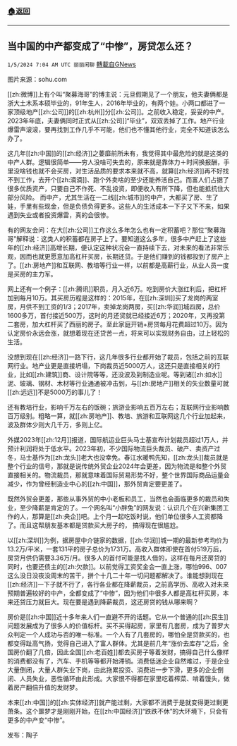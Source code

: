 ###  [:house:返回](README.md)
---


## 当中国的中产都变成了“中惨”，房贷怎么还？
`1/5/2024 7:04 AM UTC 丽丽闲聊` [轉載自GNews](https://gnews.org/articles/2186495)

图片来源：sohu.com

[[zh:微博]]上有个叫“聚募海哥”的博主说：元旦假期见了一个朋友，他夫妻俩都是浙大土木系本硕毕业的，91年生人，2016年毕业的，有两个娃。小两口都进了一家顶级地产[[zh:公司]]的[[zh:杭州]]分[[zh:公司]]。之前收入稳定，妥妥的中产。2023年年底，夫妻俩同时正式从[[zh:公司]]“毕业”，双双丢掉了工作。地产行业爆雷声滚滚，要再找到工作几乎不可能，他们也不懂其他行业，完全不知道该怎么办了。

这几年[[zh:中国]]的[[zh:经济]]之萎靡前所未有，我觉得其中最危险的就是这类的中产人群。逻辑很简单——穷人没啥可失去的，原来就是靠体力＋时间换报酬，手里没啥钱也就不会买房，对生活品质的要求本来就不高，就算[[zh:经济]]再不好找不到工作，去开个[[zh:滴滴]]、跑个外卖啥的至少还能养活自己。而富人们占据了很多优质资产，只要自己不作死、不乱投资，即便收入有所下降，但也能抵抗住大部分风险。 而中产，尤其生活在一二线[[zh:城市]]的中产，大都买了房、生了娃，手里有些现金，但是负债负得更多。这些人的生活成本一下子又下不来，如果遇到失业或者投资爆雷，真的会很惨。

有的网友会问：在大[[zh:公司]]工作这么多年怎么也有一定积蓄吧？那位“聚募海哥”解释说：这类人的积蓄都在房子上了。要知道这么多年，很多中产赶上了这些年的[[zh:经济]]高增长期，便认定这种状况会一直持续下去，对未来的看法非常乐观，因而也就更愿意加高杠杆买房，长期还贷。于是他们赚到的钱都投到了房产上了。[[zh:房地产]]和互联网、教培等行业一样，以前都是高薪行业，从业人员一度是买房的主力军。

网上还有一个例子：[[zh:腾讯]]职员，月入近6万。吃到房价大涨红利后，把杠杆加到每月10万。其买房历程是这样的：2015年，在[[zh:深圳]]买了龙岗的两室房，月供不到工资的1/3；2017年，卖掉龙岗两房，买[[zh:华润]]城四房，总价1600多万，首付接近500万，这时的月还贷就已经接近6万；2020年，又再投第二套房，加大杠杆买了西丽的房子。至此家庭开销+房贷每月花费超过10万。因为认定房价永远会涨，就想着现在还贷苦一点，将来可以实现财务自由，过上轻松的生活。

没想到现在[[zh:经济]]一路下行，这几年很多行业都开始了裁员，包括之前的互联网行业。地产业更是直接坍塌，下岗裁员近5000万人，这还只是直接相关的行业，比如[[zh:建筑]]商、设计院等等，还没波及到制造业呢。等到诸[[zh:如水]]泥、玻璃、钢材、木材等行业通通被冲击到，与[[zh:房地产]]相关的失业数量可就[[zh:远远]]不是5000万的事儿了！

还有教培行业，影响千万左右的饭碗；旅游业影响五百万左右；互联网行业影响数百万级别。粗略一算，就[[zh:房地产]]、教培、旅游和互联网这几个行业加起来，波及群体少则大几千万，多则上亿。

外媒2023年[[zh:12月]]报道，国际航运业巨头马士基宣布计划裁员超过1万人，并预计利润将处于低水平。2023年初，不少国际物流巨头裁员、破产、卖资产过冬，马士基作为[[zh:龙头]]老大也没幸免。春江水暖鸭先知，[[zh:龙头]]裁员就是整个行业的信号，那就是说传统外贸企业2024年会更差，因为物流是和整个外贸直接相关的。物流裁员，那就意味着国际贸易形势不好，整个世界国际商品运量会减少，作为曾经制造业中心的[[zh:中国]]，那外贸肯定要更差了。

既然外贸会更差，那些从事外贸的中小老板和员工，当然也会面临更多的裁员和失业，至少降薪是肯定的了。一个网名叫“小胖兔”的网友说：认识几个在兴新集团工作的人，那算是[[zh:央企]]吧。上个月一起吃饭时说，他们单位很多人工资都降了。而且这帮朋友基本都是贷款买大房子的， 搞得现在很尴尬。

以[[zh:深圳]]为例，据房屋中介链家的数据，[[zh:华润]]城一期的最新参考均价为13.2万/平米，一套131平的房子总价为1731万。高收入群体即使在首付519万后，房贷月供仍需要3.36万/月。很多人的首付可能是找人借的，这样在每月还房贷的同时，也要还债主的[[zh:欠款]]。以前觉得工资奖金会一直上涨，哪怕996、007这么没日没夜没周末的苦干，拼个十几二十年一切问题都解决了。谁能想到现在[[zh:经济]]一下子就不行了，各行各业都在降薪裁员，之前高学历、高收入对未来预期普遍较好的中产，全都变成了“中惨”，因为他们中很多人都是高杠杆买房，本来还贷压力就巨大。现在要是遇到降薪裁员，这还房贷的钱从哪来啊？

房价是[[zh:中国]]近十多年来人们一直避不开的话题。它从一个普通的[[zh:民生]]问题发展成为了很多人的价值标杆。买不买得起房，家里有几套房，成为了普罗大众判定一个人成功与否的唯一标准。一个人有了几套房的，哪怕全是贷款买的，也都变得趾高气扬，觉得自己进入了富人群体。尤其是前几年“涨价去库存”之后，全国房价翻了几倍，因此全国[[zh:老百姓]]都去买房子等着发财，搞得自己什么像样的消费都没有了，汽车、手机等等都开始滞销。消费低迷企业自然难过，于是企业大量倒闭，大量人群失业下岗，由此拖累投资、消费进一步下滑，更多的企业倒闭、人员失业，恶性循环由此形成。大家恨不得都在家里吃着榨菜、啃着馒头，做着房产翻倍升值的发财梦。

本来[[zh:中国]]的[[zh:实体经济]]就产能过剩，大家都不消费于是就变得更过剩更萧条。这个噩梦才是刚刚开始，在[[zh:中国经济]]“跌跌不休”的大环境下，只会有更多的中产变“中惨”。

发布：陶子
